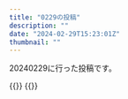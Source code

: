 ```yaml
---
title: "0229の投稿"
description: ""
date: "2024-02-29T15:23:01Z"
thumbnail: ""
---
```

20240229に行った投稿です。
<!--more-->
{{<othersns text="FF7のネタバレ防止にこっちに引きこもるのは多少あり<br/>そもそもTwitterの方もTLの方は気にしなくて良いんだけど<br/>おすすめとトレンドが怖い" url="https://qunagi.qunagi.net/notice/AfMn9Koevje013q9lA" screenname="jme/k.h" date="2024-02-29T06:53:18.000Z">}}
{{<othersns text="githubに投稿内容集めさせてるけど、更新なしでgithubActions動かしてると止められるのか" url="https://qunagi.qunagi.net/notice/AfMn3wvsIkxWUieCdU" screenname="jme/k.h" date="2024-02-29T06:52:19.000Z">}}
